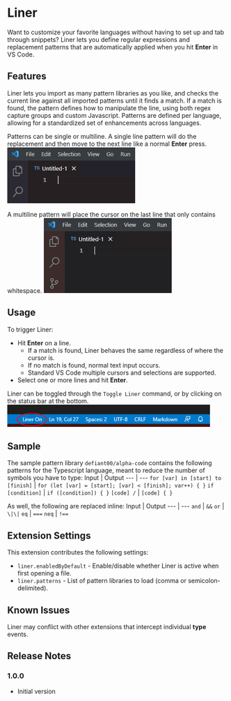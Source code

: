 # Liner

Want to customize your favorite languages without having to set up and tab through snippets? Liner lets you define regular expressions and replacement patterns that are automatically applied when you hit **Enter** in VS Code.

## Features

Liner lets you import as many pattern libraries as you like, and checks the current line against all imported patterns until it finds a match. If a match is found, the pattern defines how to manipulate the line, using both regex capture groups and custom Javascript. Patterns are defined per language, allowing for a standardized set of enhancements across languages.

Patterns can be single or multiline. A single line pattern will do the replacement and then move to the next line like a normal **Enter** press.
![Single Line Example](/images/singleline.gif)

A multiline pattern will place the cursor on the last line that only contains whitespace.
![Multiline Example](/images/multiline.gif)

## Usage

To trigger Liner:
* Hit **Enter** on a line.
  * If a match is found, Liner behaves the same regardless of where the cursor is.
  * If no match is found, normal text input occurs.
  * Standard VS Code multiple cursors and selections are supported.
* Select one or more lines and hit **Enter**.

Liner can be toggled through the `Toggle Liner` command, or by clicking on the status bar at the bottom.
![Status Bar Screenshot](/images/status_bar.png)

## Sample

The sample pattern library `defiant00/alpha-code` contains the following patterns for the Typescript language, meant to reduce the number of symbols you have to type:
Input | Output 
--- | ---
`for [var] in [start] to [finish]` | `for (let [var] = [start]; [var] < [finish]; var++) { }`
`if [condition]` | `if ([condition]) { }`
`[code] /` | `[code] { }`

As well, the following are replaced inline:
Input | Output
--- | ---
`and` | `&&`
`or` | `\|\|`
`eq` | `===`
`neq` | `!==`

## Extension Settings

This extension contributes the following settings:

* `liner.enabledByDefault` - Enable/disable whether Liner is active when first opening a file.
* `liner.patterns` - List of pattern libraries to load (comma or semicolon-delimited).

## Known Issues

Liner may conflict with other extensions that intercept individual **type** events.

## Release Notes

### 1.0.0

* Initial version
